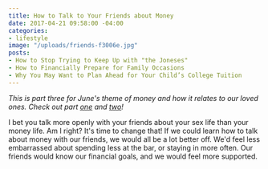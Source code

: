 ```yaml
---
title: How to Talk to Your Friends about Money
date: 2017-04-21 09:58:00 -04:00
categories:
- lifestyle
image: "/uploads/friends-f3006e.jpg"
posts:
- How to Stop Trying to Keep Up with "the Joneses"
- How to Financially Prepare for Family Occasions
- Why You May Want to Plan Ahead for Your Child’s College Tuition
---
```


*This is part three for June's theme of money and how it relates to our loved ones. Check out part [one](https://www.maggiegermano.com/blog/financially_prepare_for_family_occasions/) and [two](https://www.maggiegermano.com/blog/how-to-stop-trying-to-keep-up-with-the-joneses/)!*

I bet you talk more openly with your friends about your sex life than your money life. Am I right? It's time to change that! If we could learn how to talk about money with our friends, we would all be a lot better off. We'd feel less embarrassed about spending less at the bar, or staying in more often.  Our friends would know our financial goals, and we would feel more supported.